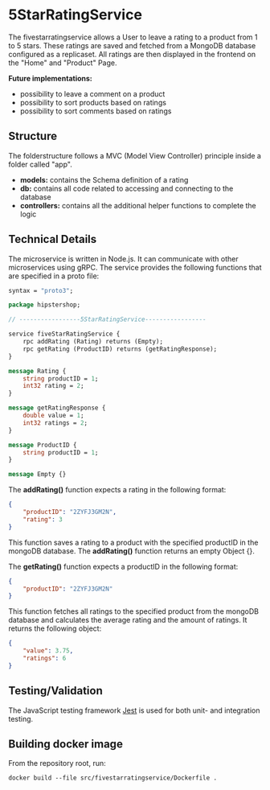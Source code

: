# 5StarRatingService

The fivestarratingservice allows a User to leave a rating to a product from 1 to 5 stars. These ratings are saved and fetched from a MongoDB database configured as a replicaset. All ratings are then displayed in the frontend on the "Home" and "Product" Page.

**Future implementations:**

- possibility to leave a comment on a product
- possibility to sort products based on ratings
- possibility to sort comments based on ratings

## Structure

The folderstructure follows a MVC (Model View Controller) principle inside a folder called "app".

- **models:** contains the Schema definition of a rating
- **db:** contains all code related to accessing and connecting to the database
- **controllers:** contains all the additional helper functions to complete the logic

## Technical Details

The microservice is written in Node.js. It can communicate with other microservices using gRPC. The service provides the following functions that are specified in a proto file:

```proto
syntax = "proto3";

package hipstershop;

// -----------------5StarRatingService-----------------

service fiveStarRatingService {
    rpc addRating (Rating) returns (Empty); 
    rpc getRating (ProductID) returns (getRatingResponse); 
}

message Rating {
    string productID = 1;
    int32 rating = 2;
}

message getRatingResponse {
    double value = 1;
    int32 ratings = 2;
}

message ProductID {
    string productID = 1;
}

message Empty {}
```

The **addRating()** function expects a rating in the following format:

```json
{
    "productID": "2ZYFJ3GM2N",
    "rating": 3
}
```

This function saves a rating to a product with the specified productID in the mongoDB database. The **addRating()** function returns an empty Object {}. 

The **getRating()** function expects a productID in the following format:

```json
{
    "productID": "2ZYFJ3GM2N"
}
```

This function fetches all ratings to the specified product from the mongoDB database and calculates the average rating and the amount of ratings. It returns the following object:

```json
{
    "value": 3.75,
    "ratings": 6
}
```

## Testing/Validation

The JavaScript testing framework [Jest](https://github.com/facebook/jest) is used for both unit- and integration testing.

## Building docker image

From the repository root, run:

```
docker build --file src/fivestarratingservice/Dockerfile .
```
